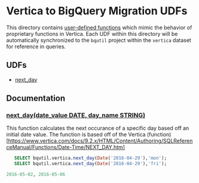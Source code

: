 # Vertica to BigQuery Migration UDFs

This directory contains [user-defined functions](https://cloud.google.com/bigquery/docs/reference/standard-sql/user-defined-functions)
which mimic the behavior of proprietary functions in Vertica. Each UDF within this
directory will be automatically synchronized to the `bqutil` project within the
`vertica` dataset for reference in queries.

## UDFs

* [next_day](#next_daydate_value-date-day_name-string)


## Documentation


### [next_day(date_value DATE, day_name STRING)](../common/next_day.sql)
This function calculates the next occurance of a specific day based off an initial date value. The function is based off of the Vertica (function)[https://www.vertica.com/docs/9.2.x/HTML/Content/Authoring/SQLReferenceManual/Functions/Date-Time/NEXT_DAY.htm] 
```sql
   SELECT bqutil.vertica.next_day(Date('2016-04-29'),'mon'); 
   SELECT bqutil.vertica.next_day(Date('2016-04-29'),'fri');

2016-05-02, 2016-05-06
```
